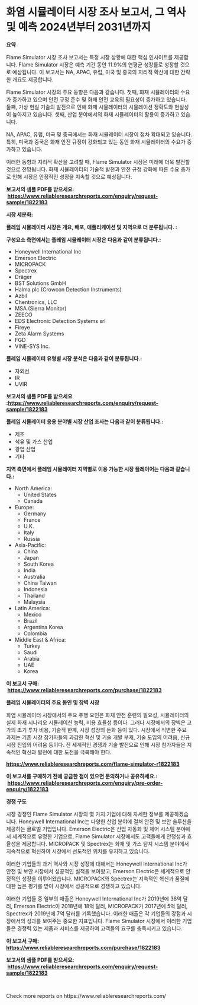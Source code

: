 <p><h1>화염 시뮬레이터 시장 조사 보고서, 그 역사 및 예측 2024년부터 2031년까지</h1></p><p><strong>요약</strong></p>
<p><p>Flame Simulator 시장 조사 보고서는 특정 시장 상황에 대한 핵심 인사이트를 제공합니다. Flame Simulator 시장은 예측 기간 동안 11.9%의 연평균 성장률로 성장할 것으로 예상됩니다. 이 보고서는 NA, APAC, 유럽, 미국 및 중국의 지리적 확산에 대한 간략한 개요도 제공합니다.</p><p>Flame Simulator 시장의 주요 동향은 다음과 같습니다. 첫째, 화재 시뮬레이터의 수요가 증가하고 있으며 안전 규정 준수 및 화재 안전 교육의 필요성이 증가하고 있습니다. 둘째, 가상 현실 기술의 발전으로 인해 화재 시뮬레이터의 시뮬레이션 정확도와 현실성이 높아지고 있습니다. 셋째, 산업 분야에서의 화재 시뮬레이터의 활용이 증가하고 있습니다.</p><p>NA, APAC, 유럽, 미국 및 중국에서는 화재 시뮬레이터 시장이 점차 확대되고 있습니다. 특히, 미국과 중국은 화재 안전 규정이 강화되고 있는 동안 화재 시뮬레이터의 수요가 증가하고 있습니다.</p><p>이러한 동향과 지리적 확산을 고려할 때, Flame Simulator 시장은 미래에 더욱 발전할 것으로 전망됩니다. 화재 시뮬레이터의 기술적 발전과 안전 규정 강화에 따른 수요 증가로 인해 시장은 안정적인 성장을 지속할 것으로 예상됩니다.</p></p>
<p><strong>보고서의 샘플 PDF를 받으세요: &nbsp;<a href="https://www.reliableresearchreports.com/enquiry/request-sample/1822183">https://www.reliableresearchreports.com/enquiry/request-sample/1822183</a></strong></p>
<p><strong>시장 세분화:</strong></p>
<p><strong> 플레임 시뮬레이터 시장은 개요, 배포, 애플리케이션 및 지역으로 더 분류됩니다. :</strong></p>
<p><strong>구성요소 측면에서는 플레임 시뮬레이터 시장은 다음과 같이 분류됩니다.:</strong></p>
<p><ul><li>Honeywell International Inc</li><li>Emerson Electric</li><li>MICROPACK</li><li>Spectrex</li><li>Dräger</li><li>BST Solutions GmbH</li><li>Halma plc (Crowcon Detection Instruments)</li><li>Azbil</li><li>Chentronics, LLC</li><li>MSA (Sierra Monitor)</li><li>ZEECO</li><li>EDS Electronic Detection Systems srl</li><li>Fireye</li><li>Zeta Alarm Systems</li><li>FGD</li><li>VINE-SYS Inc.</li></ul></p>
<p><strong> 플레임 시뮬레이터 유형별 시장 분석은 다음과 같이 분류됩니다.:</strong></p>
<p><ul><li>자외선</li><li>IR</li><li>UVIR</li></ul></p>
<p><strong>보고서의 샘플 PDF를 받으세요 :<a href="https://www.reliableresearchreports.com/enquiry/request-sample/1822183">https://www.reliableresearchreports.com/enquiry/request-sample/1822183</a></strong></p>
<p><strong> 플레임 시뮬레이터 응용 분야별 시장 산업 조사는 다음과 같이 분류됩니다.:</strong></p>
<p><ul><li>제조</li><li>석유 및 가스 산업</li><li>광업 산업</li><li>기타</li></ul></p>
<p><strong>지역 측면에서 플레임 시뮬레이터 지역별로 이용 가능한 시장 플레이어는 다음과 같습니다.:</strong></p>
<p><ul>
    <li>
        North America:
        <ul>
            <li>United States</li>
            <li>Canada</li>
        </ul>
    </li>
    <li>
        Europe:
        <ul>
            <li>Germany</li>
            <li>France</li>
            <li>U.K.</li>
            <li>Italy</li>
            <li>Russia</li>
        </ul>
    </li>
    <li>
        Asia-Pacific:
        <ul>
            <li>China</li>
            <li>Japan</li>
            <li>South Korea</li>
            <li>India</li>
            <li>Australia</li>
            <li>China Taiwan</li>
            <li>Indonesia</li>
            <li>Thailand</li>
            <li>Malaysia</li>
        </ul>
    </li>
    <li>
        Latin America:
        <ul>
            <li>Mexico</li>
            <li>Brazil</li>
            <li>Argentina Korea</li>
            <li>Colombia</li>
        </ul>
    </li>
    <li>
        Middle East & Africa:
        <ul>
            <li>Turkey</li>
            <li>Saudi</li>
            <li>Arabia</li>
            <li>UAE</li>
            <li>Korea</li>
        </ul>
    </li>
    </ul></p>
<p><strong>이 보고서 구매: &nbsp;<a href="https://www.reliableresearchreports.com/purchase/1822183">https://www.reliableresearchreports.com/purchase/1822183</a></strong></p>
<p><strong>플레임 시뮬레이터의 주요 동인 및 장벽 시장</strong></p>
<p><p>화염 시뮬레이터 시장에서의 주요 주행 요인은 화재 안전 훈련의 필요성, 시뮬레이터의 실제 화재 시나리오 시뮬레이션 능력, 비용 효율성 등이다. 그러나 시장에서의 장벽은 고가의 초기 투자 비용, 기술적 한계, 시장 성장의 둔화 등이 있다. 시장에서 직면한 주요 과제는 기존 시장 참가자들의 과감한 혁신 및 기술 개발 부재, 기술 도입의 어려움, 신규 시장 진입의 어려움 등이다. 전 세계적인 경쟁과 기술 발전으로 인해 시장 참가자들은 지속적인 혁신과 발전에 대한 도전을 극복해야 한다.</p></p>
<p><strong><a href="https://www.reliableresearchreports.com/flame-simulator-r1822183">https://www.reliableresearchreports.com/flame-simulator-r1822183</a></strong></p>
<p><strong>이 보고서를 구매하기 전에 궁금한 점이 있으면 문의하거나 공유하세요.: &nbsp;<a href="https://www.reliableresearchreports.com/enquiry/pre-order-enquiry/1822183">https://www.reliableresearchreports.com/enquiry/pre-order-enquiry/1822183</a></strong></p>
<p><strong>경쟁 구도</strong></p>
<p><p>시장 경쟁인 Flame Simulator 시장의 몇 가지 기업에 대해 자세한 정보를 제공하겠습니다. Honeywell International Inc는 다양한 산업 분야에 걸쳐 안전 및 보안 솔루션을 제공하는 글로벌 기업입니다. Emerson Electric은 산업 자동화 및 제어 시스템 분야에서 세계적으로 유명한 기업으로, Flame Simulator 시장에서도 고객들에게 안정성과 효율성을 제공합니다. MICROPACK 및 Spectrex는 화재 및 가스 탐지 시스템 분야에서 지속적으로 혁신하여 시장에서 선도적인 위치를 유지하고 있습니다.</p><p>이러한 기업들의 과거 역사와 시장 성장에 대해서는 Honeywell International Inc가 안전 및 보안 시장에서 성공적인 실적을 보여왔고, Emerson Electric은 세계적으로 안정적인 성장을 이루어왔습니다. MICROPACK와 Spectrex는 지속적인 혁신과 품질에 대한 높은 평가를 받아 시장에서 성공적으로 경쟁하고 있습니다.</p><p>이러한 기업들 중 일부의 매출은 Honeywell International Inc가 2019년에 36억 달러, Emerson Electric이 2018년에 18억 달러, MICROPACK가 2017년에 5억 달러, Spectrex가 2019년에 7억 달러를 기록했습니다. 이러한 매출은 각 기업들의 강점과 시장에서의 성과를 보여주는 중요한 지표입니다. Flame Simulator 시장에서 이러한 기업들은 경쟁력 있는 제품과 서비스를 제공하여 고객들의 요구를 충족시키고 있습니다.</p></p>
<p><strong>이 보고서 구매: &nbsp; <a href="https://www.reliableresearchreports.com/purchase/1822183">https://www.reliableresearchreports.com/purchase/1822183</a></strong></p>
<p><strong>보고서의 샘플 PDF를 받으세요: &nbsp;<a href="https://www.reliableresearchreports.com/enquiry/request-sample/1822183">https://www.reliableresearchreports.com/enquiry/request-sample/1822183</a></strong><strong></strong></p>
<p>&nbsp;</p>
<p>Check more reports on https://www.reliableresearchreports.com/</p>
